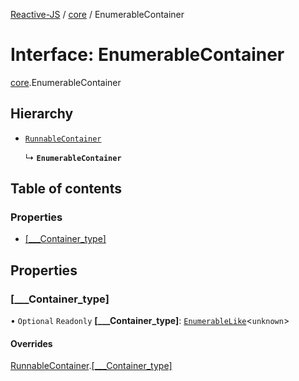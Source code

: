 [Reactive-JS](../README.md) / [core](../modules/core.md) / EnumerableContainer

# Interface: EnumerableContainer

[core](../modules/core.md).EnumerableContainer

## Hierarchy

- [`RunnableContainer`](core.RunnableContainer.md)

  ↳ **`EnumerableContainer`**

## Table of contents

### Properties

- [[\_\_\_Container\_type]](core.EnumerableContainer.md#[___container_type])

## Properties

### [\_\_\_Container\_type]

• `Optional` `Readonly` **[\_\_\_Container\_type]**: [`EnumerableLike`](core.EnumerableLike.md)<`unknown`\>

#### Overrides

[RunnableContainer](core.RunnableContainer.md).[[___Container_type]](core.RunnableContainer.md#[___container_type])
